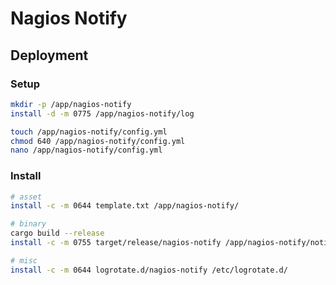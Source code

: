Nagios Notify
=============

Deployment
----------

### Setup

```sh
mkdir -p /app/nagios-notify
install -d -m 0775 /app/nagios-notify/log

touch /app/nagios-notify/config.yml
chmod 640 /app/nagios-notify/config.yml
nano /app/nagios-notify/config.yml
```

### Install

```sh
# asset
install -c -m 0644 template.txt /app/nagios-notify/

# binary
cargo build --release
install -c -m 0755 target/release/nagios-notify /app/nagios-notify/notify

# misc
install -c -m 0644 logrotate.d/nagios-notify /etc/logrotate.d/
```

